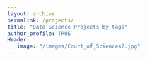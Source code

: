 ```yaml
---
layout: archive
permalink: /projects/
title: "Data Science Projects by tags"
author_profile: TRUE
Header:
   image: "/images/Court_of_Sciences2.jpg"
---
```

